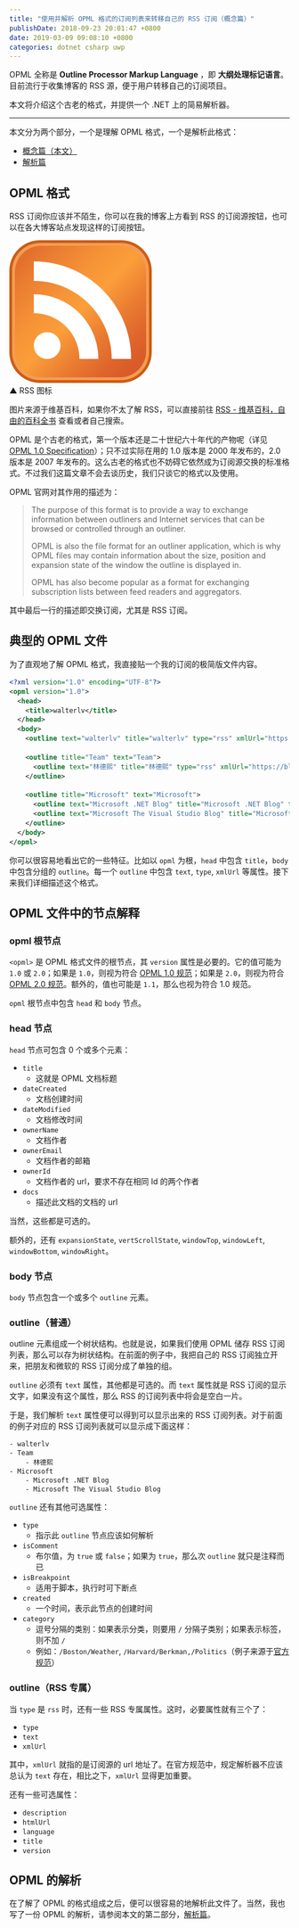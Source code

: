 ```yaml
---
title: "使用并解析 OPML 格式的订阅列表来转移自己的 RSS 订阅（概念篇）"
publishDate: 2018-09-23 20:01:47 +0800
date: 2019-03-09 09:08:10 +0800
categories: dotnet csharp uwp
---
```


OPML 全称是 **Outline Processor Markup Language** ，即 **大纲处理标记语言**。目前流行于收集博客的 RSS 源，便于用户转移自己的订阅项目。

本文将介绍这个古老的格式，并提供一个 .NET 上的简易解析器。

---

本文分为两个部分，一个是理解 OPML 格式，一个是解析此格式：

- [概念篇（本文）](/post/using-opml-for-rss-migrating.html)
- [解析篇](/post/deserialize-opml-using-dotnet.html)

<div id="toc"></div>

## OPML 格式

RSS 订阅你应该并不陌生，你可以在我的博客上方看到 RSS 的订阅源按钮，也可以在各大博客站点发现这样的订阅按钮。

![RSS 图标](/static/posts/2018-09-23-feed-icon.svg)  
▲ RSS 图标

图片来源于维基百科，如果你不太了解 RSS，可以直接前往 [RSS - 维基百科，自由的百科全书](https://zh.wikipedia.org/wiki/RSS) 查看或者自己搜索。

OPML 是个古老的格式，第一个版本还是二十世纪六十年代的产物呢（详见 [OPML 1.0 Specification](http://dev.opml.org/spec1.html)）；只不过实际在用的 1.0 版本是 2000 年发布的，2.0 版本是 2007 年发布的。这么古老的格式也不妨碍它依然成为订阅源交换的标准格式。不过我们这篇文章不会去谈历史，我们只谈它的格式以及使用。

OPML 官网对其作用的描述为：

> The purpose of this format is to provide a way to exchange information between outliners and Internet services that can be browsed or controlled through an outliner.
> 
> OPML is also the file format for an outliner application, which is why OPML files may contain information about the size, position and expansion state of the window the outline is displayed in.
> 
> OPML has also become popular as a format for exchanging subscription lists between feed readers and aggregators.

其中最后一行的描述即交换订阅，尤其是 RSS 订阅。

## 典型的 OPML 文件

为了直观地了解 OPML 格式，我直接贴一个我的订阅的极简版文件内容。

```xml
<?xml version="1.0" encoding="UTF-8"?>
<opml version="1.0">
  <head>
    <title>walterlv</title>
  </head>
  <body>
    <outline text="walterlv" title="walterlv" type="rss" xmlUrl="https://blog.walterlv.com/feed.xml" htmlUrl="https://blog.walterlv.com/" />

    <outline title="Team" text="Team">
      <outline text="林德熙" title="林德熙" type="rss" xmlUrl="https://blog.lindexi.com/feed.xml" htmlUrl="https://blog.lindexi.com/" />
    </outline>

    <outline title="Microsoft" text="Microsoft">
      <outline text="Microsoft .NET Blog" title="Microsoft .NET Blog" type="rss" xmlUrl="https://blogs.msdn.microsoft.com/dotnet/feed/"/>
      <outline text="Microsoft The Visual Studio Blog" title="Microsoft The Visual Studio Blog" type="rss" xmlUrl="https://blogs.msdn.microsoft.com/visualstudio/feed/"/>
    </outline>
  </body>
</opml>
```

你可以很容易地看出它的一些特征。比如以 `opml` 为根，`head` 中包含 `title`，`body` 中包含分组的 `outline`。每一个 `outline` 中包含 `text`, `type`, `xmlUrl` 等属性。接下来我们详细描述这个格式。

## OPML 文件中的节点解释

### opml 根节点

`<opml>` 是 OPML 格式文件的根节点，其 `version` 属性是必要的。它的值可能为 `1.0` 或 `2.0`；如果是 `1.0`，则视为符合 [OPML 1.0 规范](http://dev.opml.org/spec1.html)；如果是 `2.0`，则视为符合 [OPML 2.0 规范](http://dev.opml.org/spec2.html)。额外的，值也可能是 `1.1`，那么也视为符合 1.0 规范。

`opml` 根节点中包含 `head` 和 `body` 节点。

### head 节点

`head` 节点可包含 0 个或多个元素：

- `title`
    - 这就是 OPML 文档标题
- `dateCreated`
    - 文档创建时间
- `dateModified`
    - 文档修改时间
- `ownerName`
    - 文档作者
- `ownerEmail`
    - 文档作者的邮箱
- `ownerId`
    - 文档作者的 url，要求不存在相同 Id 的两个作者
- `docs`
    - 描述此文档的文档的 url

当然，这些都是可选的。

额外的，还有 `expansionState`, `vertScrollState`, `windowTop`, `windowLeft`, `windowBottom`, `windowRight`。

### body 节点

`body` 节点包含一个或多个 `outline` 元素。

### outline（普通）

outline 元素组成一个树状结构。也就是说，如果我们使用 OPML 储存 RSS 订阅列表，那么可以存为树状结构。在前面的例子中，我把自己的 RSS 订阅独立开来，把朋友和微软的 RSS 订阅分成了单独的组。

`outline` 必须有 `text` 属性，其他都是可选的。而 `text` 属性就是 RSS 订阅的显示文字，如果没有这个属性，那么 RSS 的订阅列表中将会是空白一片。

于是，我们解析 `text` 属性便可以得到可以显示出来的 RSS 订阅列表。对于前面的例子对应的 RSS 订阅列表就可以显示成下面这样：

```
- walterlv
- Team
    - 林德熙
- Microsoft
    - Microsoft .NET Blog
    - Microsoft The Visual Studio Blog
```

`outline` 还有其他可选属性：

- `type`
    - 指示此 `outline` 节点应该如何解析
- `isComment`
    - 布尔值，为 `true` 或 `false`；如果为 `true`，那么次 `outline` 就只是注释而已
- `isBreakpoint`
    - 适用于脚本，执行时可下断点
- `created`
    - 一个时间，表示此节点的创建时间
- `category`
    - 逗号分隔的类别：如果表示分类，则要用 `/` 分隔子类别；如果表示标签，则不加 `/`
    - 例如：`/Boston/Weather`, `/Harvard/Berkman,/Politics`（例子来源于[官方规范](http://dev.opml.org/spec2.html)）

### outline（RSS 专属）

当 `type` 是 `rss` 时，还有一些 RSS 专属属性。这时，必要属性就有三个了：

- `type`
- `text`
- `xmlUrl`

其中，`xmlUrl` 就指的是订阅源的 url 地址了。在官方规范中，规定解析器不应该总认为 `text` 存在，相比之下，`xmlUrl` 显得更加重要。

还有一些可选属性：

- `description`
- `htmlUrl`
- `language`
- `title`
- `version`

## OPML 的解析

在了解了 OPML 的格式组成之后，便可以很容易的地解析此文件了。当然，我也写了一份 OPML 的解析，请参阅本文的第二部分，[解析篇](/post/deserialize-opml-using-dotnet.html)。
